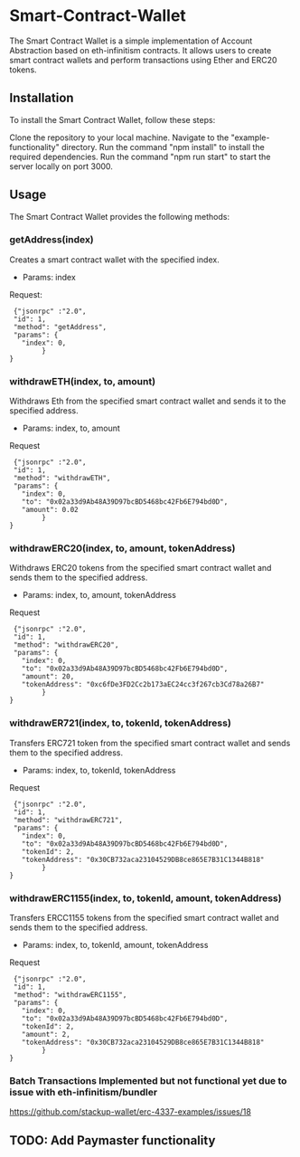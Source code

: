 # Smart-Contract-Wallet
The Smart Contract Wallet is a simple implementation of Account Abstraction based on eth-infinitism contracts. It allows users to create smart contract wallets and perform transactions using Ether and ERC20 tokens.

## Installation

To install the Smart Contract Wallet, follow these steps:

Clone the repository to your local machine.
Navigate to the "example-functionality" directory.
Run the command "npm install" to install the required dependencies.
Run the command "npm run start" to start the server locally on port 3000.

## Usage

The Smart Contract Wallet provides the following methods:

### getAddress(index)

Creates a smart contract wallet with the specified index.

- Params: index

Request:

```
 {"jsonrpc" :"2.0",
 "id": 1,
 "method": "getAddress",
 "params": {
   "index": 0,
        }
}
```

### withdrawETH(index, to, amount)

Withdraws Eth from the specified smart contract wallet and sends it to the specified address.

- Params: index, to, amount

Request

```
 {"jsonrpc" :"2.0",
 "id": 1,
 "method": "withdrawETH",
 "params": {
   "index": 0,
   "to": "0x02a33d9Ab48A39D97bcBD5468bc42Fb6E794bd0D",
   "amount": 0.02
        }
}
```

### withdrawERC20(index, to, amount, tokenAddress)

Withdraws ERC20 tokens from the specified smart contract wallet and sends them to the specified address.

- Params: index, to, amount, tokenAddress

Request

```
 {"jsonrpc" :"2.0",
 "id": 1,
 "method": "withdrawERC20",
 "params": {
   "index": 0,
   "to": "0x02a33d9Ab48A39D97bcBD5468bc42Fb6E794bd0D",
   "amount": 20,
   "tokenAddress": "0xc6fDe3FD2Cc2b173aEC24cc3f267cb3Cd78a26B7"
        }
}
```

### withdrawER721(index, to, tokenId, tokenAddress)

Transfers ERC721 token from the specified smart contract wallet and sends them to the specified address.

- Params: index, to, tokenId, tokenAddress

Request

```
 {"jsonrpc" :"2.0",
 "id": 1,
 "method": "withdrawERC721",
 "params": {
   "index": 0,
   "to": "0x02a33d9Ab48A39D97bcBD5468bc42Fb6E794bd0D",
   "tokenId": 2,
   "tokenAddress": "0x30CB732aca23104529DB8ce865E7B31C1344B818"
        }
}
```

### withdrawERC1155(index, to, tokenId, amount, tokenAddress)

Transfers ERCC1155 tokens from the specified smart contract wallet and sends them to the specified address.

- Params: index, to, tokenId, amount, tokenAddress

Request

```
 {"jsonrpc" :"2.0",
 "id": 1,
 "method": "withdrawERC1155",
 "params": {
   "index": 0,
   "to": "0x02a33d9Ab48A39D97bcBD5468bc42Fb6E794bd0D",
   "tokenId": 2,
   "amount": 2,
   "tokenAddress": "0x30CB732aca23104529DB8ce865E7B31C1344B818"
        }
}
```

### Batch Transactions Implemented but not functional yet due to issue with eth-infinitism/bundler 

https://github.com/stackup-wallet/erc-4337-examples/issues/18

## TODO: Add Paymaster functionality
